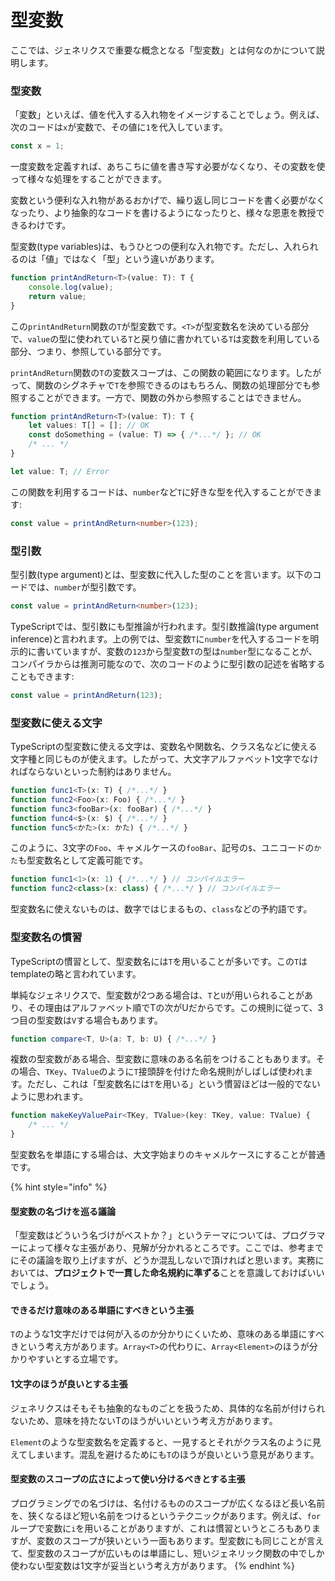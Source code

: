 # 型変数

ここでは、ジェネリクスで重要な概念となる「型変数」とは何なのかについて説明します。

### **型変数**

「変数」といえば、値を代入する入れ物をイメージすることでしょう。例えば、次のコードは`x`が変数で、その値に`1`を代入しています。

```typescript
const x = 1;
```

一度変数を定義すれば、あちこちに値を書き写す必要がなくなり、その変数を使って様々な処理をすることができます。

変数という便利な入れ物があるおかげで、繰り返し同じコードを書く必要がなくなったり、より抽象的なコードを書けるようになったりと、様々な恩恵を教授できるわけです。

型変数\(type variables\)は、もうひとつの便利な入れ物です。ただし、入れられるのは「値」ではなく「型」という違いがあります。

```typescript
function printAndReturn<T>(value: T): T {
    console.log(value);
    return value;
}
```

この`printAndReturn`関数の`T`が型変数です。`<T>`が型変数名を決めている部分で、`value`の型に使われている`T`と戻り値に書かれている`T`は変数を利用している部分、つまり、参照している部分です。

`printAndReturn`関数の`T`の変数スコープは、この関数の範囲になります。したがって、関数のシグネチャで`T`を参照できるのはもちろん、関数の処理部分でも参照することができます。一方で、関数の外から参照することはできません。

```typescript
function printAndReturn<T>(value: T): T {
    let values: T[] = []; // OK
    const doSomething = (value: T) => { /*...*/ }; // OK
    /* ... */
}

let value: T; // Error
```

この関数を利用するコードは、`number`など`T`に好きな型を代入することができます:

```typescript
const value = printAndReturn<number>(123);
```

### 型引数

型引数\(type argument\)とは、型変数に代入した型のことを言います。以下のコードでは、`number`が型引数です。

```typescript
const value = printAndReturn<number>(123);
```

TypeScriptでは、型引数にも型推論が行われます。型引数推論\(type argument inference\)と言われます。上の例では、型変数`T`に`number`を代入するコードを明示的に書いていますが、変数の`123`から型変数`T`の型は`number`型になることが、コンパイラからは推測可能なので、次のコードのように型引数の記述を省略することもできます:

```typescript
const value = printAndReturn(123);
```

### **型変数に使える文字**

TypeScriptの型変数に使える文字は、変数名や関数名、クラス名などに使える文字種と同じものが使えます。したがって、大文字アルファベット1文字でなければならないといった制約はありません。

```typescript
function func1<T>(x: T) { /*...*/ }
function func2<Foo>(x: Foo) { /*...*/ }
function func3<fooBar>(x: fooBar) { /*...*/ }
function func4<$>(x: $) { /*...*/ }
function func5<かた>(x: かた) { /*...*/ }
```

このように、3文字の`Foo`、キャメルケースの`fooBar`、記号の`$`、ユニコードの`かた`も型変数名として定義可能です。

```typescript
function func1<1>(x: 1) { /*...*/ } // コンパイルエラー
function func2<class>(x: class) { /*...*/ } // コンパイルエラー
```

型変数名に使えないものは、数字ではじまるもの、`class`などの予約語です。

### **型変数名の慣習**

TypeScriptの慣習として、型変数名には`T`を用いることが多いです。この`T`はtemplateの略と言われています。

単純なジェネリクスで、型変数が2つある場合は、`T`と`U`が用いられることがあり、その理由はアルファベット順でTの次がUだからです。この規則に従って、3つ目の型変数は`V`する場合もあります。

```typescript
function compare<T, U>(a: T, b: U) { /*...*/ }
```

複数の型変数がある場合、型変数に意味のある名前をつけることもあります。その場合、`TKey`、`TValue`のように`T`接頭辞を付けた命名規則がしばしば使われます。ただし、これは「型変数名には`T`を用いる」という慣習ほどは一般的でないように思われます。

```typescript
function makeKeyValuePair<TKey, TValue>(key: TKey, value: TValue) {
    /* ... */
}
```

型変数名を単語にする場合は、大文字始まりのキャメルケースにすることが普通です。

{% hint style="info" %}
#### 型変数の名づけを巡る議論

「型変数はどういう名づけがベストか？」というテーマについては、プログラマーによって様々な主張があり、見解が分かれるところです。ここでは、参考までにその議論を取り上げますが、どうか混乱しないで頂ければと思います。実務においては、**プロジェクトで一貫した命名規約に準ずる**ことを意識しておけばいいでしょう。

#### できるだけ意味のある単語にすべきという主張

`T`のような1文字だけでは何が入るのか分かりにくいため、意味のある単語にすべきという考え方があります。`Array<T>`の代わりに、`Array<Element>`のほうが分かりやすいとする立場です。

#### 1文字のほうが良いとする主張

ジェネリクスはそもそも抽象的なものごとを扱うため、具体的な名前が付けられないため、意味を持たないTのほうがいいという考え方があります。

`Element`のような型変数名を定義すると、一見するとそれがクラス名のように見えてしまいます。混乱を避けるためにも`T`のほうが良いという意見があります。

#### 型変数のスコープの広さによって使い分けるべきとする主張

プログラミングでの名づけは、名付けるもののスコープが広くなるほど長い名前を、狭くなるほど短い名前をつけるというテクニックがあります。例えば、`for`ループで変数に`i`を用いることがありますが、これは慣習というところもありますが、変数のスコープが狭いという一面もあります。型変数にも同じことが言えて、型変数のスコープが広いものは単語にし、短いジェネリック関数の中でしか使わない型変数は1文字が妥当という考え方があります。
{% endhint %}

